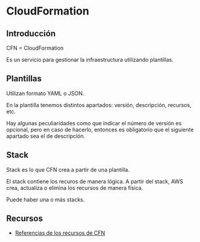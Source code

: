 # CloudFormation

## Introducción

CFN = CloudFormation

Es un servicio para gestionar la infraestructura utilizando plantillas.

## Plantillas

Utilizan formato YAML o JSON.

En la plantilla tenemos distintos apartados: versión, descripción, recursos, etc.

Hay algunas peculiaridades como que indicar el número de versión es opcional, pero en caso de hacerlo, entonces es obligatorio que el siguiente apartado sea el de descripción.

## Stack

Stack es lo que CFN crea a partir de una plantilla.

El stack contiene los recuros de manera lógica. A partir del stack, AWS crea, actualiza o elimina los recursos de manera física.

Puede haber una o más stacks.

## Recursos

- [Referencias de los recursos de CFN](https://docs.aws.amazon.com/AWSCloudFormation/latest/UserGuide/aws-template-resource-type-ref.html)
